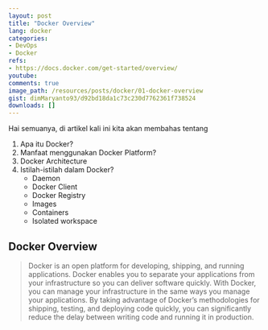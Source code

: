 ```yaml
---
layout: post
title: "Docker Overview"
lang: docker
categories:
- DevOps
- Docker
refs: 
- https://docs.docker.com/get-started/overview/
youtube: 
comments: true
image_path: /resources/posts/docker/01-docker-overview
gist: dimMaryanto93/d92bd18da1c73c230d7762361f738524
downloads: []
---
```


Hai semuanya, di artikel kali ini kita akan membahas tentang 
 
1. Apa itu Docker?
2. Manfaat menggunakan Docker Platform?
3. Docker Architecture
4. Istilah-istilah dalam Docker?
    - Daemon
    - Docker Client
    - Docker Registry
    - Images
    - Containers
    - Isolated workspace

## Docker Overview

> Docker is an open platform for developing, shipping, and running applications. Docker enables you to separate your applications from your infrastructure so you can deliver software quickly. With Docker, you can manage your infrastructure in the same ways you manage your applications. By taking advantage of Docker’s methodologies for shipping, testing, and deploying code quickly, you can significantly reduce the delay between writing code and running it in production.